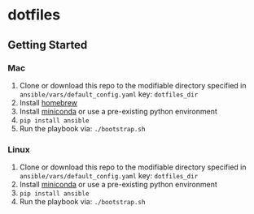 # dotfiles

## Getting Started

### Mac

1. Clone or download this repo to the modifiable directory specified in `ansible/vars/default_config.yaml` key: `dotfiles_dir`
2. Install [homebrew](https://brew.sh/`)
3. Install [miniconda](https://docs.conda.io/en/latest/miniconda.html) or use a pre-existing python environment
4. `pip install ansible`
5. Run the playbook via: `./bootstrap.sh`

### Linux

1. Clone or download this repo to the modifiable directory specified in `ansible/vars/default_config.yaml` key: `dotfiles_dir`
2. Install [miniconda](https://docs.conda.io/en/latest/miniconda.html) or use a pre-existing python environment
3. `pip install ansible`
4. Run the playbook via: `./bootstrap.sh`

